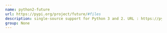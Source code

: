 ```yaml
---
name: python2-future
url: https://pypi.org/project/future/#files
description: single-source support for Python 3 and 2. URL : https://pypi.org/project/future/#files Groups : None
group: None
---
```

